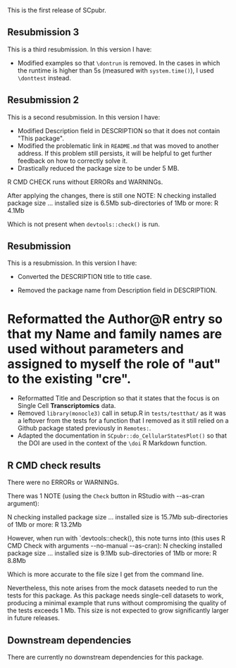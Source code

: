 This is the first release of SCpubr.
## Resubmission 3
This is a third resubmission. In this version I have:

* Modified examples so that `\dontrun` is removed. In the cases in which the runtime is higher than 5s (measured with `system.time()`), I used `\donttest` instead.

## Resubmission 2
This is a second resubmission. In this version I have:

* Modified Description field in DESCRIPTION so that it does not contain "This package".
* Modified the problematic link in `README.md` that was moved to another address. If this problem still persists, it will be helpful to get further feedback on how to correctly solve it.
* Drastically reduced the package size to be under 5 MB.

R CMD CHECK runs without ERRORs and WARNINGs.

After applying the changes, there is still one NOTE:
N  checking installed package size ... 
     installed size is  6.5Mb
     sub-directories of 1Mb or more:
       R   4.1Mb

Which is not present when `devtools::check()` is run.

## Resubmission
This is a resubmission. In this version I have:

* Converted the DESCRIPTION title to title case.

* Removed the package name from Description field in DESCRIPTION.
# Reformatted the Author@R entry so that my Name and family names are used without parameters and assigned to myself the role of "aut" to the existing "cre".
* Reformatted Title and Description so that it states that the focus is on Single Cell **Transcriptomics** data.
* Removed `library(monocle3)` call in setup.R in `tests/testthat/` as it was a leftover from the tests for a function that I removed as it still relied on a Github package stated previously in `Remotes:`. 
* Adapted the documentation in `SCpubr::do_CellularStatesPlot()` so that the DOI are used in the context of the `\doi` R Markdown function.

## R CMD check results
There were no ERRORs or WARNINGs. 

There was 1 NOTE (using the `Check` button in RStudio with --as-cran argument):

N  checking installed package size ...
     installed size is 15.7Mb
     sub-directories of 1Mb or more:
       R  13.2Mb

However, when run with `devtools::check(), this note turns into (this uses R CMD Check with arguments --no-manual --as-cran):
N  checking installed package size ...
     installed size is  9.1Mb
     sub-directories of 1Mb or more:
       R   8.8Mb

Which is more accurate to the file size I get from the command line.
  
Nevertheless, this note arises from the mock datasets needed to run the tests for this package. As this package needs single-cell datasets to work, producing a minimal example that runs without compromising the quality of the tests exceeds 1 Mb. This size is not expected to grow significantly larger in future releases. 

## Downstream dependencies
There are currently no downstream dependencies for this package.
